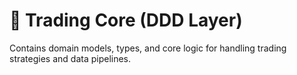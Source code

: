 # 🧠 Trading Core (DDD Layer)

Contains domain models, types, and core logic for handling trading strategies and data pipelines.
